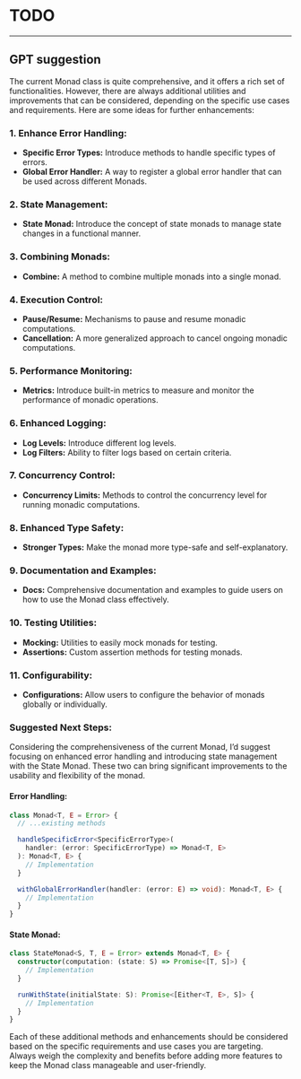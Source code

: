 # TODO

---
## GPT suggestion

The current Monad class is quite comprehensive, and it offers a rich set of functionalities. However, there are always additional utilities and improvements that can be considered, depending on the specific use cases and requirements. Here are some ideas for further enhancements:

### 1. **Enhance Error Handling:**

- **Specific Error Types:** Introduce methods to handle specific types of errors.
- **Global Error Handler:** A way to register a global error handler that can be used across different Monads.

### 2. **State Management:**

- **State Monad:** Introduce the concept of state monads to manage state changes in a functional manner.

### 3. **Combining Monads:**

- **Combine:** A method to combine multiple monads into a single monad.

### 4. **Execution Control:**

- **Pause/Resume:** Mechanisms to pause and resume monadic computations.
- **Cancellation:** A more generalized approach to cancel ongoing monadic computations.

### 5. **Performance Monitoring:**

- **Metrics:** Introduce built-in metrics to measure and monitor the performance of monadic operations.

### 6. **Enhanced Logging:**

- **Log Levels:** Introduce different log levels.
- **Log Filters:** Ability to filter logs based on certain criteria.

### 7. **Concurrency Control:**

- **Concurrency Limits:** Methods to control the concurrency level for running monadic computations.

### 8. **Enhanced Type Safety:**

- **Stronger Types:** Make the monad more type-safe and self-explanatory.

### 9. **Documentation and Examples:**

- **Docs:** Comprehensive documentation and examples to guide users on how to use the Monad class effectively.

### 10. **Testing Utilities:**

- **Mocking:** Utilities to easily mock monads for testing.
- **Assertions:** Custom assertion methods for testing monads.

### 11. **Configurability:**

- **Configurations:** Allow users to configure the behavior of monads globally or individually.

### Suggested Next Steps:

Considering the comprehensiveness of the current Monad, I’d suggest focusing on enhanced error handling and introducing state management with the State Monad. These two can bring significant improvements to the usability and flexibility of the monad.

#### Error Handling:

```typescript
class Monad<T, E = Error> {
  // ...existing methods

  handleSpecificError<SpecificErrorType>(
    handler: (error: SpecificErrorType) => Monad<T, E>
  ): Monad<T, E> {
    // Implementation
  }

  withGlobalErrorHandler(handler: (error: E) => void): Monad<T, E> {
    // Implementation
  }
}
```

#### State Monad:

```typescript
class StateMonad<S, T, E = Error> extends Monad<T, E> {
  constructor(computation: (state: S) => Promise<[T, S]>) {
    // Implementation
  }

  runWithState(initialState: S): Promise<[Either<T, E>, S]> {
    // Implementation
  }
}
```

Each of these additional methods and enhancements should be considered based on the specific requirements and use cases you are targeting. Always weigh the complexity and benefits before adding more features to keep the Monad class manageable and user-friendly.
